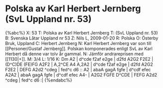# Polska av Karl Herbert Jernberg (SvL Uppland nr. 53)

{%abc%}
X: 53
T: Polska av Karl Herbert Jernberg
T: (SvL Uppland nr. 53)
B: Svenska Låtar Uppland nr 53
Z: Nils L, 2009-01-20
R: Polska
O: Österby Bruk, Uppland
C: Herbert Jernberg
N: Karl Herbert Jernberg var son till [[Personer/Gustaf Jernberg]]. Polskan komponerades enligt SvL av Karl Herbert då denne var tolv år gammal.
N: Jämför andrareprisen  med [[1130|+]].
M: 3/4
L: 1/16
K: Dm
A2 | d^cde f2af e2ge | d2fd A2G2 F2E2 | (D^C)DE (FE)FG A2F2 | A,2^CE A4 A,2A2 |
d^cde f2af e2ge | d2fd A2G2 F2E2 | DEFG A2d2 ^cdeg | fed^c d6 ::
A2 | abaA gagA fgfe | d^cdf efec A2A2 | abaA gagA fgfe | d^cdf efec A4- |
A2G2 FGFE D^CDE | FEFG A2d2 ^cdeg | fed^c d6 :|
{%endabc%}

